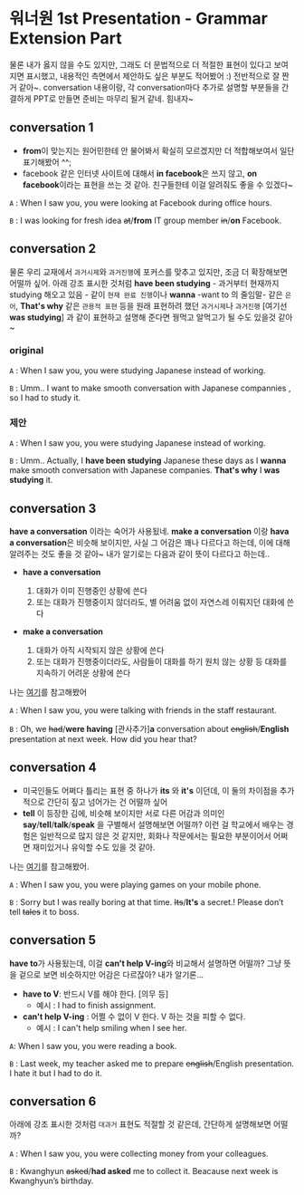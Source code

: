 워너원 1st Presentation - Grammar Extension Part
===
물론 내가 옳지 않을 수도 있지만, 그래도 더 문법적으로 더 적절한 표현이 있다고 보여지면 표시했고, 내용적인 측면에서 제안하도 싶은 부분도 적어봤어 :) 전반적으로 잘 짠거 같아~. conversation 내용이랑, 각 conversation마다 추가로 설명할 부분들을 간결하게 PPT로 만들면 준비는 마무리 될거 같네. 힘내자~


conversation 1
---
* **from**이 맞는지는 원어민한테 안 물어봐서 확실히 모르겠지만 더 적합해보여서 일단 표기해봤어 ^^;
* facebook 같은 인터넷 사이트에 대해서 **in facebook**은 쓰지 않고, **on facebook**이라는 표현을 쓰는 것 같아. 친구들한테 이걸 알려줘도 좋을 수 있겠다~

`A` : When I saw you, you were looking at Facebook during office hours.

`B` : I was looking for fresh idea ~~at~~/**from** IT group member ~~in~~/**on** Facebook.

conversation 2
---
물론 우리 교재에서 `과거시제`와 `과거진행`에 포커스를 맞추고 있지만, 조금 더 확장해보면 어떨까 싶어. 아래 강조 표시한 것처럼 **have been studying** - 과거부터 현재까지 studying 해오고 있음 - 같이 `현재 완료 진행`이나 **wanna** -want to 의 줄임말- 같은 `은어`, **That's why** 같은 `관용적 표현` 등을 원래 표현하려 했던 `과거시제`나 `과거진행` [여기선 **was studying**] 과 같이 표현하고 설명해 준다면 꿩먹고 알먹고가 될 수도 있을것 같아~

### original
`A` : When I saw you, you were studying Japanese instead of working.

`B` : Umm.. I want to make smooth conversation with Japanese compannies , so I had to study it.  

### 제안
`A` : When I saw you, you were studying Japanese instead of working.

`B` : Umm.. Actually, I **have been studying** Japanese these days as I **wanna** make smooth conversation with Japanese companies. **That's why** I **was studying** it.

conversation 3
---
**have a conversation** 이라는 숙어가 사용됬네. **make a conversation** 이랑 **hava a conversation**은 비슷해 보이지만, 사실 그 어감은 꽤나 다르다고 하는데, 이에 대해 알려주는 것도 좋을 것 같아~ 내가 알기로는 다음과 같이 뜻이 다르다고 하는데..

* **have a conversation**  
  1. 대화가 이미 진행중인 상황에 쓴다
  2. 또는 대화가 진행중이지 않더라도, 별 어려움 없이 자연스레 이뤄지던 대화에 쓴다

* **make a conversation**
  1. 대화가 아직 시작되지 않은 상황에 쓴다
  2. 또는 대화가 진행중이더라도, 사람들이 대화를 하기 원치 않는 상황 등 대화를 지속하기 어려운 상황에 쓴다

나는 [여기](https://forum.wordreference.com/threads/make-conversation-and-have-a-conversation.47379/)를 참고해봤어

`A` : When I saw you, you were talking with friends in the staff restaurant.

`B` : Oh, we ~~had~~/**were having** [관사추가]**a** conversation about ~~english~~/**English** presentation at next week. How did you hear that?

conversation 4
---
* 미국인들도 어쩌다 틀리는 표현 중 하나가 **its** 와 **it's** 이던데, 이 둘의 차이점을 추가적으로 간단히 짚고 넘어가는 건 어떨까 싶어
* **tell** 이 등장한 김에, 비슷해 보이지만 서로 다른 어감과 의미인 **say**/**tell**/**talk**/**speak** 을 구별해서 설명해보면 어떨까? 이런 걸 학교에서 배우는 경험은 일반적으로 많지 않은 것 같지만, 회화나 작문에서는 필요한 부분이어서 어쩌면 재미있거나 유익할 수도 있을 것 같아.

나는 [여기](http://www.englishsnack.pe.kr/oldsnack/grammar/speak.htm)를 참고해봤어.

`A` : When I saw you, you were playing games on your mobile phone.  

`B` : Sorry but I was really boring at that time. ~~Its~~/**It's** a secret.! Please don’t tell ~~tales~~ it to boss.

conversation 5
---
**have to**가 사용됬는데, 이걸 **can't help V-ing**와 비교해서 설명하면 어떨까? 그냥 뜻을 겉으로 보면 비슷하지만 어감은 다르잖아? 내가 알기론...

* **have to V**: 반드시 V를 해야 한다. [의무 등]
  * 예시 : I had to finish assignment.
* **can't help V-ing** : 어쩔 수 없이 V 한다. V 하는 것을 피할 수 없다.
  * 예시 : I can't help smiling when I see her.

`A`: When I saw you, you were reading a book.

`B` : Last week, my teacher asked me to prepare ~~english~~/English presentation. I hate it but I had to do it.

conversation 6
---
아래에 강조 표시한 것처럼 `대과거` 표현도 적절할 것 같은데, 간단하게 설명해보면 어떨까?

`A` : When I saw you, you were collecting money from your colleagues.

`B` : Kwanghyun ~~asked~~/**had asked** me to collect it. Beacause next week is Kwanghyun’s birthday.
